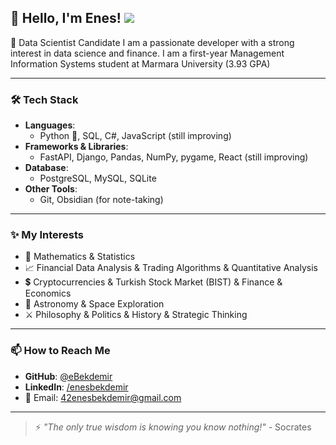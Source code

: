 ## 👋 Hello, I'm Enes! ![](https://komarev.com/ghpvc/?username=eBekdemir&color=brightgreen&style=for-the-badge&style=pixel&abbreviated=true) 
🚀 Data Scientist Candidate 
I am a passionate developer with a strong interest in data science and finance. I am a first-year Management Information Systems student at Marmara University (3.93 GPA)

---

### 🛠 Tech Stack
- **Languages**:
  - Python 🐍, SQL, C#, JavaScript (still improving)
- **Frameworks & Libraries**:
  - FastAPI, Django, Pandas, NumPy, pygame, React (still improving)
- **Database**:
  - PostgreSQL, MySQL, SQLite
- **Other Tools**:
  - Git, Obsidian (for note-taking)

---

### ✨ My Interests
- 🔢 Mathematics & Statistics
- 📈 Financial Data Analysis & Trading Algorithms & Quantitative Analysis
- 💲 Cryptocurrencies & Turkish Stock Market (BIST) & Finance & Economics
- 🌌 Astronomy & Space Exploration
- ⚔️ Philosophy & Politics & History & Strategic Thinking
<!-- - 🧠 AI & Deep Learning & Neural Networks -->
---

### 📫 How to Reach Me
- **GitHub**: [@eBekdemir](https://github.com/eBekdemir)
- **LinkedIn**: [/enesbekdemir](https://linkedin.com/in/enesbekdemir)
- 📧 Email: 42enesbekdemir@gmail.com

---

> ⚡ *"The only true wisdom is knowing you know nothing!"* - Socrates


<!--



### 🚀 Featured Projects
- [Project Name](link): A brief description of the project and what tech was used.
- [Another Project](link): Description and its significance.





**eBekdemir/eBekdemir** is a ✨ _special_ ✨ repository because its `README.md` (this file) appears on your GitHub profile.

Here are some ideas to get you started:

- 🔭 I’m currently working on ...
- 🌱 I’m currently learning ...
- 👯 I’m looking to collaborate on ...
- 🤔 I’m looking for help with ...
- 💬 Ask me about ...
- 📫 How to reach me: ...
- 😄 Pronouns: ...
- ⚡ Fun fact: ...
-->
